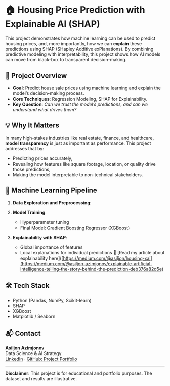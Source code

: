 # 🏠 Housing Price Prediction with Explainable AI (SHAP)

This project demonstrates how machine learning can be used to predict housing prices, and, more importantly, how we can **explain** these predictions using SHAP (SHapley Additive exPlanations). By combining predictive modeling with interpretability, this project shows how AI models can move from black-box to transparent decision-making.


## 📌 Project Overview

- **Goal**: Predict house sale prices using machine learning and explain the model’s decision-making process.
- **Core Techniques**: Regression Modeling, SHAP for Explainability.
- **Key Question**: *Can we trust the model’s predictions, and can we understand what drives them?*

## 💡 Why It Matters

In many high-stakes industries like real estate, finance, and healthcare, **model transparency** is just as important as performance. This project addresses that by:
- Predicting prices accurately,
- Revealing how features like square footage, location, or quality drive those predictions,
- Making the model interpretable to non-technical stakeholders.

## 🧠 Machine Learning Pipeline

1. **Data Exploration and Preprocessing**:
   
2. **Model Training**:
   - Hyperparameter tuning 
   - Final Model: Gradient Boosting Regressor (XGBoost)

3. **Explainability with SHAP**:
   - Global importance of features
   - Local explanations for individual predictions
  📖 [Read my article about explainability here]([https://medium.com/@asiljon/housing-xai](https://medium.com/@asiljon-azimjonov/explainable-artificial-intelligence-telling-the-story-behind-the-prediction-deb376a82d5e) 

## 🛠 Tech Stack

- Python (Pandas, NumPy, Scikit-learn)
- SHAP
- XGBoost 
- Matplotlib / Seaborn

## 📬 Contact

**Asiljon Azimjonov**  
Data Science & AI Strategy   
[LinkedIn](https://www.linkedin.com/in/asiljon-azimjonov/) · [GitHub: Project Portfolio](https://github.com/Asil-Azimjonov/Project-Portfolio)

---

**Disclaimer**: This project is for educational and portfolio purposes. The dataset and results are illustrative.

